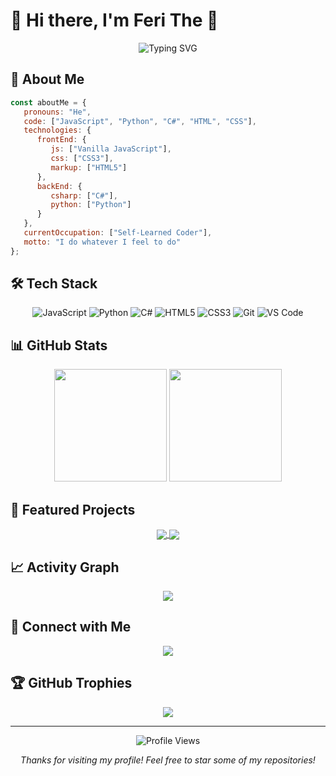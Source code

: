 # 👋 Hi there, I'm Feri The 🐐

<div align="center">
  <img src="https://readme-typing-svg.herokuapp.com?font=Fira+Code&weight=500&size=40&pause=1000&color=2E9CDB&center=true&vCenter=true&width=600&height=100&lines=Self-Learned+Coder;Problem+Solver;Tech+Enthusiast" alt="Typing SVG" />
</div>

## 🚀 About Me

```javascript
const aboutMe = {
   pronouns: "He",
   code: ["JavaScript", "Python", "C#", "HTML", "CSS"],
   technologies: {
      frontEnd: {
         js: ["Vanilla JavaScript"],
         css: ["CSS3"],
         markup: ["HTML5"]
      },
      backEnd: {
         csharp: ["C#"],
         python: ["Python"]
      }
   },
   currentOccupation: ["Self-Learned Coder"],
   motto: "I do whatever I feel to do"
};
```

## 🛠️ Tech Stack

<div align="center">
  
![JavaScript](https://img.shields.io/badge/-JavaScript-F7DF1E?style=flat-square&logo=javascript&logoColor=black)
![Python](https://img.shields.io/badge/-Python-3776AB?style=flat-square&logo=python&logoColor=white)
![C#](https://img.shields.io/badge/-C%23-239120?style=flat-square&logo=c-sharp&logoColor=white)
![HTML5](https://img.shields.io/badge/-HTML5-E34F26?style=flat-square&logo=html5&logoColor=white)
![CSS3](https://img.shields.io/badge/-CSS3-1572B6?style=flat-square&logo=css3&logoColor=white)
![Git](https://img.shields.io/badge/-Git-F05032?style=flat-square&logo=git&logoColor=white)
![VS Code](https://img.shields.io/badge/-VS%20Code-007ACC?style=flat-square&logo=visual-studio-code&logoColor=white)

</div>

## 📊 GitHub Stats

<div align="center">
  <img height="180em" src="https://github-readme-stats.vercel.app/api?username=FeriTheGoat&show_icons=true&theme=radical&include_all_commits=true&count_private=true"/>
  <img height="180em" src="https://github-readme-stats.vercel.app/api/top-langs/?username=FeriTheGoat&layout=compact&langs_count=7&theme=radical"/>
</div>

## 🌟 Featured Projects

<div align="center">
  <a href="https://github.com/FeriTheGoat/BPB-Worker-Panel">
    <img align="center" src="https://github-readme-stats.vercel.app/api/pin/?username=FeriTheGoat&repo=BPB-Worker-Panel&theme=radical" />
  </a>
  <a href="https://github.com/FeriTheGoat/Password-Gen-A.1.0.0">
    <img align="center" src="https://github-readme-stats.vercel.app/api/pin/?username=FeriTheGoat&repo=Password-Gen-A.1.0.0&theme=radical" />
  </a>
</div>

## 📈 Activity Graph

<div align="center">
  <img src="https://github-readme-activity-graph.vercel.app/graph?username=FeriTheGoat&theme=radical" />
</div>

## 🤝 Connect with Me

<div align="center">
  <a href="https://github.com/FeriTheGoat">
    <img src="https://img.shields.io/badge/GitHub-100000?style=for-the-badge&logo=github&logoColor=white" />
  </a>
</div>

## 🏆 GitHub Trophies

<div align="center">
  <img src="https://github-profile-trophy.vercel.app/?username=FeriTheGoat&theme=radical&no-frame=false&no-bg=true&margin-w=4" />
</div>

---

<div align="center">
  <img src="https://komarev.com/ghpvc/?username=FeriTheGoat&style=flat-square&color=blue" alt="Profile Views" />
  
  *Thanks for visiting my profile! Feel free to star some of my repositories!*
</div> 
